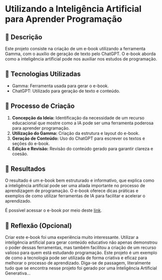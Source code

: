 # Utilizando a Inteligência Artificial para Aprender Programação

## 📒 Descrição
Este projeto consiste na criação de um e-book utilizando a ferramenta Gamma, com o auxílio de geração de texto pelo ChatGPT. O e-book aborda como a inteligência artificial pode nos auxiliar nos estudos de programação.

## 🤖 Tecnologias Utilizadas
- Gamma: Ferramenta usada para gerar o e-book.
- ChatGPT: Utilizado para geração de texto e conteúdo.

## 🧐 Processo de Criação
1. **Concepção da Ideia:** Identificação da necessidade de um recurso educacional que mostre como a IA pode ser uma ferramenta poderosa para aprender programação.
2. **Utilização do Gamma:** Criação da estrutura e layout do e-book.
3. **Geração de Conteúdo:** Uso do ChatGPT para escrever os textos e seções do e-book.
4. **Edição e Revisão:** Revisão do conteúdo gerado para garantir clareza e coesão.

## 🚀 Resultados
O resultado é um e-book bem estruturado e informativo, que explica como a inteligência artificial pode ser uma aliada importante no processo de aprendizagem de programação. O e-book oferece dicas práticas e exemplos de como utilizar ferramentas de IA para facilitar e acelerar o aprendizado.

É possível acessar o e-book por meio deste [link](https://gamma.app/docs/Utilizando-a-Inteligencia-Artificial-para-Aprender-Programacao-fh034s9wtwu32g5).

## 💭 Reflexão (Opcional)
Criar este e-book foi uma experiência muito interessante. Utilizar a inteligência artificial para gerar conteúdo educativo não apenas demonstrou o poder dessas ferramentas, mas também facilitou a criação de um recurso valioso para quem está estudando programação. Este projeto é um exemplo de como a tecnologia pode ser utilizada de forma criativa e eficaz para melhorar o processo de aprendizado.
Diga-se de passagem, literalmente tudo que se encontra nesse projeto foi gerado por uma Inteligência Artificial Generativa...